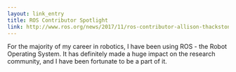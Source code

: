 ```yaml
---
layout: link_entry
title: ROS Contributor Spotlight
link: http://www.ros.org/news/2017/11/ros-contributor-allison-thackston.html
---
```

For the majority of my career in robotics, I have been using ROS - the Robot Operating System.  It has definitely made a huge impact on the research community, and I have been fortunate to be a part of it.
